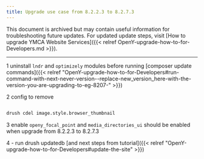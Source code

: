 ```yaml
---
title: Upgrade use case from 8.2.2.3 to 8.2.7.3
---
```


This document is archived but may contain useful information for troubleshooting future updates. For updated update steps, visit [How to upgrade YMCA Website Services]({{< relref OpenY-upgrade-how-to-for-Developers.md >}}).

---

1 uninstall `lndr` and `optimizely` modules before running [composer update commands]({{< relref "OpenY-upgrade-how-to-for-Developers#run-command-with-next-never-version--replace-new_version_here-with-the-version-you-are-upgrading-to-eg-8207-" >}})

2 config to remove
```sh

drush cdel image.style.browser_thumbnail
```

3 enable `openy_focal_point` and `media_directories_ui` should be enabled when upgrade from 8.2.2.3 to 8.2.7.3

4 - run drush updatedb [and next steps from tutorial]({{< relref "OpenY-upgrade-how-to-for-Developers#update-the-site" >}})
